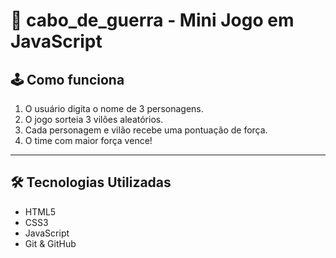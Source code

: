 # 💪 cabo_de_guerra - Mini Jogo em JavaScript

## 🕹️ Como funciona

1. O usuário digita o nome de 3 personagens.
2. O jogo sorteia 3 vilões aleatórios.
3. Cada personagem e vilão recebe uma pontuação de força.
4. O time com maior força vence!

---

## 🛠️ Tecnologias Utilizadas

- HTML5
- CSS3
- JavaScript
- Git & GitHub 

